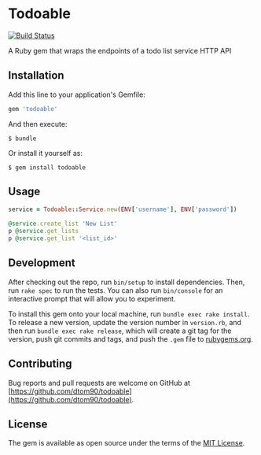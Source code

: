# Todoable
[![Build Status](https://travis-ci.org/dtom90/todoable.svg?branch=master)](https://travis-ci.org/dtom90/todoable)

A Ruby gem that wraps the endpoints of a todo list service HTTP API

## Installation

Add this line to your application's Gemfile:

```ruby
gem 'todoable'
```

And then execute:

    $ bundle

Or install it yourself as:

    $ gem install todoable

## Usage

```ruby
service = Todoable::Service.new(ENV['username'], ENV['password'])

@service.create_list 'New List'
p @service.get_lists
p @service.get_list '<list_id>'
```

## Development

After checking out the repo, run `bin/setup` to install dependencies. Then, run `rake spec` to run the tests. You can also run `bin/console` for an interactive prompt that will allow you to experiment.

To install this gem onto your local machine, run `bundle exec rake install`. To release a new version, update the version number in `version.rb`, and then run `bundle exec rake release`, which will create a git tag for the version, push git commits and tags, and push the `.gem` file to [rubygems.org](https://rubygems.org).

## Contributing

Bug reports and pull requests are welcome on GitHub at [https://github.com/dtom90/todoable](https://github.com/dtom90/todoable).

## License

The gem is available as open source under the terms of the [MIT License](https://opensource.org/licenses/MIT).
